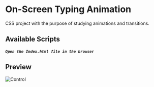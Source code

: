 # On-Screen Typing Animation
 CSS project with the purpose of studying animations and transitions.
 
 ## Available Scripts

##### `Open the Index.html file in the browser`

## Preview

![Control](https://user-images.githubusercontent.com/32379195/101700449-ccf56000-3a5b-11eb-828a-3204fbc45551.gif)
